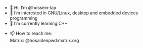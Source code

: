 - 👋 Hi, I’m @hossein-lap
- 👀 I’m interested in GNU/Linux, desktop and embedded devices programming
- 🌱 I’m currently learning C++
<!-- - 💞️ I’m looking to collaborate on ... -->
- 📫 How to reach me: </br>
    Matrix: @hosaidenpwd:matrix.org

<!---
hossein-lap/hossein-lap is a ✨ special ✨ repository because its `README.md` (this file) appears on your GitHub profile.
You can click the Preview link to take a look at your changes.
--->
